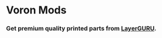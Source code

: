 # Voron Mods

### Get premium quality printed parts from [LayerGURU](https://layerguru.com/product-category/voron-design/).
